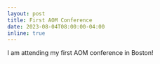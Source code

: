 ```yaml
---
layout: post
title: First AOM Conference
date: 2023-08-04T08:00:00-04:00
inline: true
---
```


I am attending my first AOM conference in Boston!
